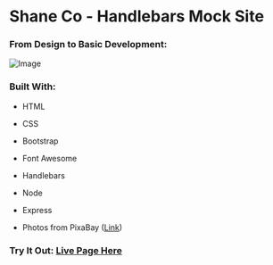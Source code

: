 # Shane Co - Handlebars Mock Site

### From Design to Basic Development:

![Image](https://github.com/kmalillos/shaneco-handlebars/blob/master/assets/imgs/shaneco-design.png)

### Built With:
* HTML
* CSS
* Bootstrap
* Font Awesome
* Handlebars
* Node
* Express

* Photos from PixaBay ([Link](https://pixabay.com/))

### Try It Out: [Live Page Here](https://shaneco-handlebars.herokuapp.com/)
